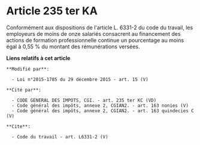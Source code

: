 # Article 235 ter KA

Conformément aux dispositions de l'article L. 6331-2 du code du travail, les employeurs de moins de onze salariés consacrent
au financement des actions de formation professionnelle continue un pourcentage au moins égal à 0,55 % du montant des
rémunérations versées.

**Liens relatifs à cet article**

	**Modifié par**:

	  - Loi n°2015-1785 du 29 décembre 2015 - art. 15 (V)

	**Cité par**:

	  - CODE GENERAL DES IMPOTS, CGI. - art. 235 ter KC (VD)
	  - Code général des impôts, annexe 2, CGIAN2. - art. 163 nonies (V)
	  - Code général des impôts, annexe 2, CGIAN2. - art. 163 quindecies C (V)

	**Cite**:

	  - Code du travail - art. L6331-2 (V)
